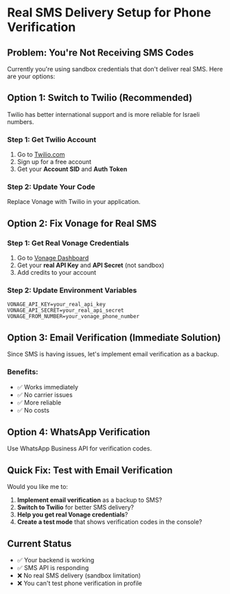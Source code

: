 # Real SMS Delivery Setup for Phone Verification

## Problem: You're Not Receiving SMS Codes

Currently you're using sandbox credentials that don't deliver real SMS. Here are your options:

## Option 1: Switch to Twilio (Recommended)

Twilio has better international support and is more reliable for Israeli numbers.

### Step 1: Get Twilio Account
1. Go to [Twilio.com](https://www.twilio.com/)
2. Sign up for a free account
3. Get your **Account SID** and **Auth Token**

### Step 2: Update Your Code
Replace Vonage with Twilio in your application.

## Option 2: Fix Vonage for Real SMS

### Step 1: Get Real Vonage Credentials
1. Go to [Vonage Dashboard](https://dashboard.nexmo.com/)
2. Get your **real API Key** and **API Secret** (not sandbox)
3. Add credits to your account

### Step 2: Update Environment Variables
```env
VONAGE_API_KEY=your_real_api_key
VONAGE_API_SECRET=your_real_api_secret
VONAGE_FROM_NUMBER=your_vonage_phone_number
```

## Option 3: Email Verification (Immediate Solution)

Since SMS is having issues, let's implement email verification as a backup.

### Benefits:
- ✅ Works immediately
- ✅ No carrier issues
- ✅ More reliable
- ✅ No costs

## Option 4: WhatsApp Verification

Use WhatsApp Business API for verification codes.

## Quick Fix: Test with Email Verification

Would you like me to:
1. **Implement email verification** as a backup to SMS?
2. **Switch to Twilio** for better SMS delivery?
3. **Help you get real Vonage credentials**?
4. **Create a test mode** that shows verification codes in the console?

## Current Status
- ✅ Your backend is working
- ✅ SMS API is responding
- ❌ No real SMS delivery (sandbox limitation)
- ❌ You can't test phone verification in profile 